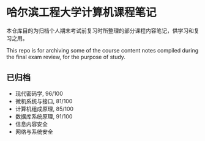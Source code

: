 # 哈尔滨工程大学计算机课程笔记
本仓库目的为归档个人期末考试前复习时所整理的部分课程内容笔记，供学习和复习之用。

This repo is for archiving some of the course content notes compiled during the final exam review, for the purpose of study.

## 已归档
- 现代密码学, 96/100
- 微机系统与接口, 81/100
- 计算机组成原理, 85/100
- 数据库系统原理, 91/100
- 信息内容安全
- 网络与系统安全
